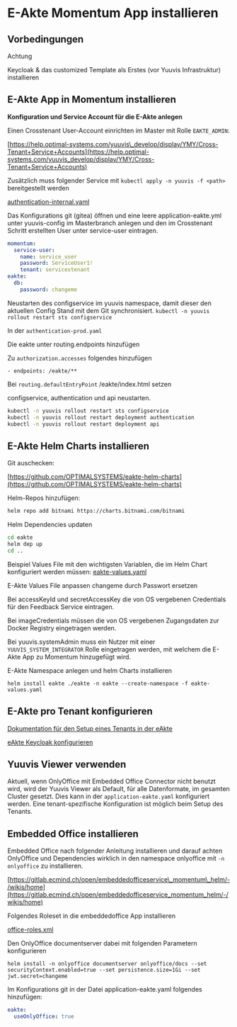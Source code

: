 # E-Akte Momentum App installieren
## Vorbedingungen

Achtung

Keycloak & das customized Template als Erstes (vor Yuuvis Infrastruktur) installieren

## E-Akte App in Momentum installieren

**Konfiguration und Service Account für die E-Akte anlegen**

Einen Crosstenant User-Account einrichten im Master mit Rolle `EAKTE_ADMIN`:

[https://help.optimal-systems.com/yuuvis\_develop/display/YMY/Cross-Tenant+Service+Accounts](https://help.optimal-systems.com/yuuvis_develop/display/YMY/Cross-Tenant+Service+Accounts)

Zusätzlich muss folgender Service mit `kubectl apply -n yuuvis -f <path>` bereitgestellt werden

[authentication-internal.yaml](res/authentication-internal.yaml)

Das Konfigurations git (gitea) öffnen und eine leere application-eakte.yml unter yuuvis-config im Masterbranch anlegen und den im Crosstenant Schritt erstellten User unter service-user eintragen.
```yml
momentum:
  service-user:
    name: service_user
    password: Serv1ceUser1!
    tenant: servicestenant
eakte:
  db:
    password: changeme
```
Neustarten des configservice im yuuvis namespace, damit dieser den aktuellen Config Stand mit dem Git synchronisiert.
`kubectl -n yuuvis rollout restart sts configservice`



In der `authentication-prod.yaml`

Die eakte unter routing.endpoints hinzufügen

Zu `authorization.accesses` folgendes hinzufügen

`- endpoints: /eakte/**`

Bei `routing.defaultEntryPoint` /eakte/index.html setzen

configservice, authentication und api neustarten.
```bash
kubectl -n yuuvis rollout restart sts configservice
kubectl -n yuuvis rollout restart deployment authentication
kubectl -n yuuvis rollout restart deployment api
```

## E-Akte Helm Charts installieren

Git auschecken:

[https://github.com/OPTIMALSYSTEMS/eakte-helm-charts](https://github.com/OPTIMALSYSTEMS/eakte-helm-charts)

Helm-Repos hinzufügen:
```bash
helm repo add bitnami https://charts.bitnami.com/bitnami
```

Helm Dependencies updaten
```bash
cd eakte
helm dep up
cd ..
```

Beispiel Values File mit den wichtigsten Variablen, die im Helm Chart konfiguriert werden müssen:
[eakte-values.yaml](res/eakte-values.yaml)

E-Akte Values File anpassen changeme durch Passwort ersetzen

Bei accessKeyId und secretAccessKey die von OS vergebenen Credentials für den Feedback Service eintragen.

Bei imageCredentials müssen die von OS vergebenen Zugangsdaten zur Docker Registry eingetragen werden.

Bei yuuvis.systemAdmin muss ein Nutzer mit einer `YUUVIS_SYSTEM_INTEGRATOR` Rolle eingetragen werden, mit welchem die E-Akte App zu Momentum hinzugefügt wird.

E-Akte Namespace anlegen und helm Charts installieren 

`helm install eakte ./eakte -n eakte --create-namespace -f eakte-values.yaml`

## E-Akte pro Tenant konfigurieren

[Dokumentation für den Setup eines Tenants in der eAkte](setup-eakte-tenant.md)

[eAkte Keycloak konfigurieren](setup-eakte-keycloak.md)

## Yuuvis Viewer verwenden

Aktuell, wenn OnlyOffice mit Embedded Office Connector nicht benutzt wird, wird der Yuuvis Viewer als Default, für alle Datenformate, im gesamten Cluster gesetzt. Dies kann in der `application-eakte.yaml` konfiguriert werden. Eine tenant-spezifische Konfiguration ist möglich beim Setup des Tenants.

## Embedded Office installieren

Embedded Office nach folgender Anleitung installieren
und darauf achten OnlyOffice und Dependencies wirklich in den namespace onlyoffice mit `-n onlyoffice` zu installieren.

[https://gitlab.ecmind.ch/open/embeddedofficeservice\_momentum\_helm/-/wikis/home](https://gitlab.ecmind.ch/open/embeddedofficeservice_momentum_helm/-/wikis/home)

Folgendes Roleset in die embeddedoffice App installieren

[office-roles.xml](res/office-roles.xml)

Den OnlyOffice documentserver dabei mit folgenden Parametern konfigurieren

`helm install -n onlyoffice documentserver onlyoffice/docs --set securityContext.enabled=true --set persistence.size=1Gi --set jwt.secret=changeme`

Im Konfigurations git in der Datei application-eakte.yaml folgendes hinzufügen:

```yml
eakte:
  useOnlyOffice: true
```